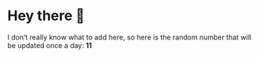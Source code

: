 # Hey there 👋

I don’t really know what to add here, so here is the random number that will be updated once a day: **11**
